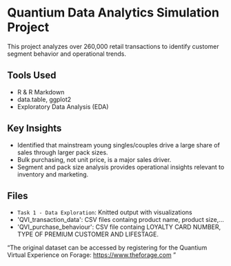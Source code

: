 # Quantium Data Analytics Simulation Project

This project analyzes over 260,000 retail transactions to identify customer segment behavior and operational trends.

## Tools Used
- R & R Markdown
- data.table, ggplot2
- Exploratory Data Analysis (EDA)

## Key Insights
- Identified that mainstream young singles/couples drive a large share of sales through larger pack sizes.
- Bulk purchasing, not unit price, is a major sales driver.
- Segment and pack size analysis provides operational insights relevant to inventory and marketing.

## Files
- `Task 1 - Data Exploration`: Knitted output with visualizations
- 'QVI_transaction_data': CSV files containg product name, product size,...
- 'QVI_purchase_behaviour': CSV file containg LOYALTY CARD NUMBER, TYPE OF PREMIUM CUSTOMER AND LIFESTAGE.

“The original dataset can be accessed by registering for the Quantium Virtual Experience on Forage: https://www.theforage.com
”
